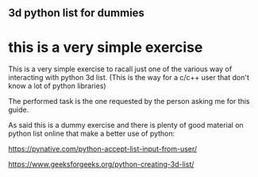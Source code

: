 ## 3d python list for dummies

# this is a very simple exercise 

This is a very simple exercise to racall just one of the various way of interacting with python 3d list. (This is the way for a c/c++ user that don't know a lot of python libraries)

The performed task is the one requested by the person asking me for this guide.

As said this is a dummy exercise and there is plenty of good material on python list online that make a better use of python:

https://pynative.com/python-accept-list-input-from-user/

https://www.geeksforgeeks.org/python-creating-3d-list/
